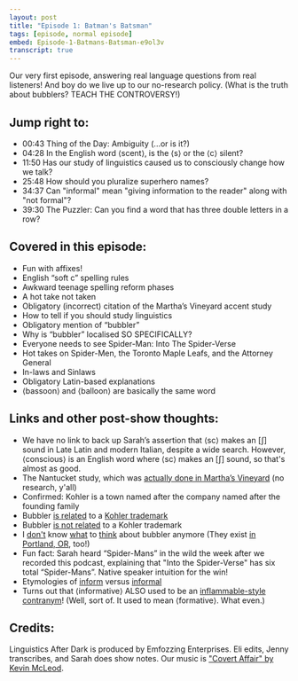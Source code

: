 ```yaml
---
layout: post
title: "Episode 1: Batman's Batsman"
tags: [episode, normal episode]
embed: Episode-1-Batmans-Batsman-e9ol3v
transcript: true
---
```


Our very first episode, answering real language questions from real listeners! And boy do we live up to our no-research policy. (What is the truth about bubblers? TEACH THE CONTROVERSY!)
<!--more-->

## Jump right to:

- 00:43 Thing of the Day: Ambiguity (...or is it?)
- 04:28 In the English word ⟨scent⟩, is the ⟨s⟩ or the ⟨c⟩ silent?
- 11:50 Has our study of linguistics caused us to consciously change how we talk?
- 25:48 How should you pluralize superhero names?
- 34:37 Can "informal" mean "giving information to the reader" along with "not formal"?
- 39:30 The Puzzler: Can you find a word that has three double letters in a row?

## Covered in this episode:
- Fun with affixes!
- English “soft c” spelling rules
- Awkward teenage spelling reform phases
- A hot take not taken
- Obligatory (incorrect) citation of the Martha’s Vineyard accent study
- How to tell if you should study linguistics
- Obligatory mention of “bubbler”
- Why is “bubbler” localised SO SPECIFICALLY?
- Everyone needs to see Spider-Man: Into The Spider-Verse
- Hot takes on Spider-Men, the Toronto Maple Leafs, and the Attorney General
- In-laws and Sinlaws
- Obligatory Latin-based explanations
- ⟨bassoon⟩ and ⟨balloon⟩ are basically the same word

## Links and other post-show thoughts:
- We have no link to back up Sarah’s assertion that ⟨sc⟩ makes an \[ʃ] sound in Late Latin and modern Italian, despite a wide search. However, ⟨conscious⟩ is an English word where ⟨sc⟩ makes an \[ʃ] sound, so that's almost as good.
- The Nantucket study, which was [actually done in Martha’s Vineyard][marthas-vineyard-study] (no research, y'all)
- Confirmed: Kohler is a town named after the company named after the founding family
- Bubbler [is related][bubbler-yes-1] to a [Kohler trademark][bubbler-yes-2]
- Bubbler [is not related][bubbler-no-1] to a Kohler trademark
- I [don't][bubbler-maybe-1] know [what][bubbler-maybe-2] to [think][bubbler-maybe-3] about bubbler anymore (They exist [in Portland, OR][bubbler-portland], too!)
- Fun fact: Sarah heard “Spider-Mans” in the wild the week after we recorded this podcast, explaining that "Into the Spider-Verse" has six total “Spider-Mans”. Native speaker intuition for the win!
- Etymologies of [inform][inform-etymology] versus [informal][informal-etymology]
- Turns out that ⟨informative⟩ ALSO used to be an [inflammable-style contranym][informative-contranym]! (Well, sort of. It used to mean ⟨formative⟩. What even.)

## Credits:
Linguistics After Dark is produced by Emfozzing Enterprises. Eli edits, Jenny transcribes, and Sarah does show notes. Our music is ["Covert Affair" by Kevin McLeod][music-credit].

[marthas-vineyard-study]: https://all-about-linguistics.group.shef.ac.uk/branches-of-linguistics/sociolinguistics/research-in-sociolinguistics/william-labov-marthas-vineyard/
[bubbler-yes-1]: https://shepherdexpress.com/news/happening-now/meaning-bubbler/#/questions
[bubbler-yes-2]: http://whoonew.com/2015/03/closer-look-why-bubbler-in-wisconsin/
[bubbler-no-1]: https://www.sheboyganpress.com/story/news/local/2014/10/31/sheboygan-history-bubblers/18254395/
[bubbler-maybe-1]: https://linguistlist.org/issues/5/5-1377.html
[bubbler-maybe-2]: https://web.archive.org/web/20110722224611/http://csumc.wisc.edu/wep/map.htm
[bubbler-maybe-3]: https://www.superlinguo.com/post/119225792097/bubbler-vs-drinking-fountain
[bubbler-portland]: https://www.portlandoregon.gov/water/article/352768
[inform-etymology]: https://www.etymonline.com/search?q=inform
[informal-etymology]: https://www.etymonline.com/search?q=informal
[informative-contranym]: https://www.etymonline.com/search?q=informative

[music-credit]: https://incompetech.filmmusic.io/song/3558-covert-affair/
